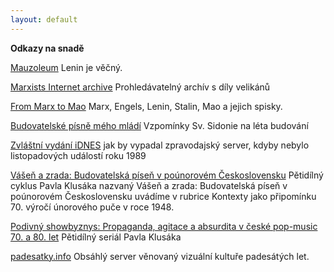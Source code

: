 ```yaml
---
layout: default
---
```


**Odkazy na snadě**

[Mauzoleum](http://www.lenin.ru) Lenin je věčný.

[Marxists Internet archive](http://marxists.org/) Prohledávatelný archív s díly velikánů

[From Marx to Mao](http://www.marx2mao.com/) Marx, Engels, Lenin, Stalin, Mao a jejich spisky.

[Budovatelské písně mého mládí](https://drobnostisv-sidonie.webnode.cz/news/budovatelske-pisne-meho-mladi/)
Vzpomínky Sv. Sidonie na léta budování 

[Zvláštní vydání iDNES](http://imgs.idnes.cz/oprilohy/infografika/spec_listopad/hp_zpravy.htm)  jak by vypadal zpravodajský server, kdyby nebylo listopadových událostí roku 1989

[Vášeň a zrada: Budovatelská píseň v poúnorovém Československu](https://vltava.rozhlas.cz/vasen-a-zrada-budovatelska-pisen-v-pounorovem-ceskoslovensku-6708742)
Pětidílný cyklus Pavla Klusáka nazvaný Vášeň a zrada: Budovatelská píseň v poúnorovém Československu uvádíme v rubrice Kontexty jako připomínku 70. výročí únorového puče v roce 1948. 

[Podivný showbyznys: Propaganda, agitace a absurdita v české pop-music 70. a 80. let](https://vltava.rozhlas.cz/podivny-showbyznys-propaganda-agitace-a-absurdita-v-ceske-pop-music-70-a-80-let-6951623)
Pětidílný seriál Pavla Klusáka

[padesatky.info](http://padesatky.ffa.vutbr.cz/) Obsáhlý server věnovaný vizuální kultuře padesátých let.
   

